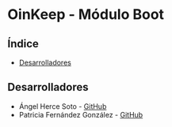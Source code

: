 # OinKeep - Módulo Boot

## Índice

- [Desarrolladores](#desarrolladores)

## Desarrolladores

- Ángel Herce Soto - [GitHub](https://github.com/Indenaiten)
- Patricia Fernández González - [GitHub](https://github.com/Patrifgonz)


